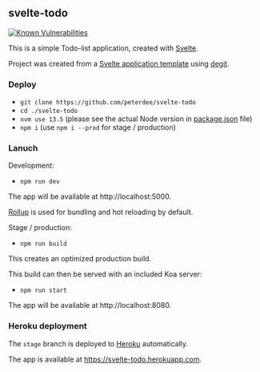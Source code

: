 ## svelte-todo

[![Known Vulnerabilities](https://snyk.io/test/github/peterdee/svelte-todo/badge.svg?targetFile=package.json)](https://snyk.io/test/github/peterdee/svelte-todo?targetFile=package.json)

This is a simple Todo-list application, created with [Svelte](https://svelte.dev).

Project was created from a [Svelte application template](https://github.com/sveltejs/template) using [degit](https://github.com/Rich-Harris/degit).

### Deploy

- `git clone https://github.com/peterdee/svelte-todo`
- `cd ./svelte-todo`
- `nvm use 13.5` (please see the actual Node version in [package.json](package.json) file)
- `npm i` (use `npm i --prod` for stage / production)

### Lanuch

Development:

- `npm run dev`

The app will be available at http://localhost:5000.

[Rollup](https://rollupjs.org) is used for bundling and hot reloading by default.

Stage / production:

- `npm run build`

This creates an optimized production build.

This build can then be served with an included Koa server:

- `npm run start`

The app will be available at http://localhost:8080.

### Heroku deployment

The `stage` branch is deployed to [Heroku](https://herokuapp.com) automatically.

The app is available at https://svelte-todo.herokuapp.com.
